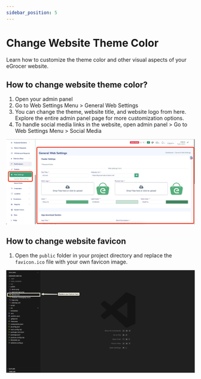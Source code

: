 ```yaml
---
sidebar_position: 5
---
```


# Change Website Theme Color

Learn how to customize the theme color and other visual aspects of your eGrocer website.

## How to change website theme color?

1. Open your admin panel
2. Go to Web Settings Menu > General Web Settings
3. You can change the theme, website title, and website logo from here. Explore the entire admin panel page for more customization options.
4. To handle social media links in the website, open admin panel > Go to Web Settings Menu > Social Media

![Change Website Theme](/img/website/images/change-website-theme-color.webp)

## How to change website favicon

1. Open the `public` folder in your project directory and replace the `favicon.ico` file with your own favicon image.

![Upload Favicon](/img/website/images/upload-favicon.png)
